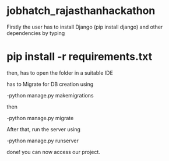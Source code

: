 # jobhatch_rajasthanhackathon
Firstly the user has to install Django (pip install django) and other dependencies by typing
# pip install -r requirements.txt

then, has to open the folder in a suitable IDE

has to Migrate for DB creation using

-python manage.py makemigrations
 
then

-python manage.py migrate

After that, run the server using

-python manage.py runserver 

done! you can now access our project.
